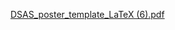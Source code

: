 [DSAS_poster_template_LaTeX (6).pdf](https://github.com/user-attachments/files/21687880/DSAS_poster_template_LaTeX.6.pdf)
